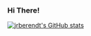 ### Hi There!

[![jrberendt's GitHub stats](https://github-readme-stats.vercel.app/api?username=jrberendt&count_private=true&show_icons=true&hide=stars&theme=vue)](https://github.com/jrberendt/github-readme-stats)
